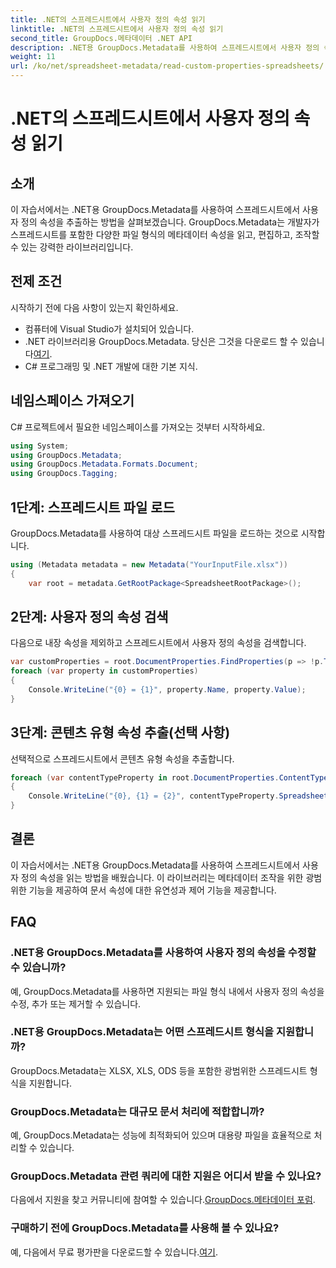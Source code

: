 ```yaml
---
title: .NET의 스프레드시트에서 사용자 정의 속성 읽기
linktitle: .NET의 스프레드시트에서 사용자 정의 속성 읽기
second_title: GroupDocs.메타데이터 .NET API
description: .NET용 GroupDocs.Metadata를 사용하여 스프레드시트에서 사용자 정의 속성을 추출하는 방법을 알아보세요. .NET 애플리케이션에서 메타데이터 조작을 강화합니다.
weight: 11
url: /ko/net/spreadsheet-metadata/read-custom-properties-spreadsheets/
---
```


# .NET의 스프레드시트에서 사용자 정의 속성 읽기

## 소개
이 자습서에서는 .NET용 GroupDocs.Metadata를 사용하여 스프레드시트에서 사용자 정의 속성을 추출하는 방법을 살펴보겠습니다. GroupDocs.Metadata는 개발자가 스프레드시트를 포함한 다양한 파일 형식의 메타데이터 속성을 읽고, 편집하고, 조작할 수 있는 강력한 라이브러리입니다.
## 전제 조건
시작하기 전에 다음 사항이 있는지 확인하세요.
- 컴퓨터에 Visual Studio가 설치되어 있습니다.
-  .NET 라이브러리용 GroupDocs.Metadata. 당신은 그것을 다운로드 할 수 있습니다[여기](https://releases.groupdocs.com/metadata/net/).
- C# 프로그래밍 및 .NET 개발에 대한 기본 지식.

## 네임스페이스 가져오기
C# 프로젝트에서 필요한 네임스페이스를 가져오는 것부터 시작하세요.
```csharp
using System;
using GroupDocs.Metadata;
using GroupDocs.Metadata.Formats.Document;
using GroupDocs.Tagging;
```
## 1단계: 스프레드시트 파일 로드
GroupDocs.Metadata를 사용하여 대상 스프레드시트 파일을 로드하는 것으로 시작합니다.
```csharp
using (Metadata metadata = new Metadata("YourInputFile.xlsx"))
{
    var root = metadata.GetRootPackage<SpreadsheetRootPackage>();
```
## 2단계: 사용자 정의 속성 검색
다음으로 내장 속성을 제외하고 스프레드시트에서 사용자 정의 속성을 검색합니다.
```csharp
var customProperties = root.DocumentProperties.FindProperties(p => !p.Tags.Contains(Tags.Document.BuiltIn));
foreach (var property in customProperties)
{
    Console.WriteLine("{0} = {1}", property.Name, property.Value);
}
```
## 3단계: 콘텐츠 유형 속성 추출(선택 사항)
선택적으로 스프레드시트에서 콘텐츠 유형 속성을 추출합니다.
```csharp
foreach (var contentTypeProperty in root.DocumentProperties.ContentTypeProperties.ToList())
{
    Console.WriteLine("{0}, {1} = {2}", contentTypeProperty.SpreadsheetPropertyType, contentTypeProperty.Name, contentTypeProperty.SpreadsheetPropertyValue);
}
```

## 결론
이 자습서에서는 .NET용 GroupDocs.Metadata를 사용하여 스프레드시트에서 사용자 정의 속성을 읽는 방법을 배웠습니다. 이 라이브러리는 메타데이터 조작을 위한 광범위한 기능을 제공하여 문서 속성에 대한 유연성과 제어 기능을 제공합니다.

## FAQ
### .NET용 GroupDocs.Metadata를 사용하여 사용자 정의 속성을 수정할 수 있습니까?
예, GroupDocs.Metadata를 사용하면 지원되는 파일 형식 내에서 사용자 정의 속성을 수정, 추가 또는 제거할 수 있습니다.
### .NET용 GroupDocs.Metadata는 어떤 스프레드시트 형식을 지원합니까?
GroupDocs.Metadata는 XLSX, XLS, ODS 등을 포함한 광범위한 스프레드시트 형식을 지원합니다.
### GroupDocs.Metadata는 대규모 문서 처리에 적합합니까?
예, GroupDocs.Metadata는 성능에 최적화되어 있으며 대용량 파일을 효율적으로 처리할 수 있습니다.
### GroupDocs.Metadata 관련 쿼리에 대한 지원은 어디서 받을 수 있나요?
 다음에서 지원을 찾고 커뮤니티에 참여할 수 있습니다.[GroupDocs.메타데이터 포럼](https://forum.groupdocs.com/c/metadata/14).
### 구매하기 전에 GroupDocs.Metadata를 사용해 볼 수 있나요?
 예, 다음에서 무료 평가판을 다운로드할 수 있습니다.[여기](https://releases.groupdocs.com/).